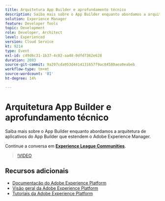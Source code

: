 ```yaml
---
title: Arquitetura App Builder e aprofundamento técnico
description: Saiba mais sobre o App Builder enquanto abordamos a arquitetura de aplicativos do App Builder que estendem o Adobe Experience Manager.
solution: Experience Manager
feature: Developer Tools
topic: Development
role: Developer, Architect
level: Experienced
version: Cloud Service
kt: 9214
type: Event
exl-id: c49d6c31-1b37-4c02-aa48-0dfd7362e628
duration: 2093
source-git-commit: 9a297cda953d4414131657f9ac84580aea0eabeb
workflow-type: tm+mt
source-wordcount: '81'
ht-degree: 14%

---
```


# Arquitetura App Builder e aprofundamento técnico

Saiba mais sobre o App Builder enquanto abordamos a arquitetura de aplicativos do App Builder que estendem o Adobe Experience Manager.

Continue a conversa em **[Experience League Communities](https://adobe.ly/3uragoI)**.

>[!VIDEO](https://video.tv.adobe.com/v/337709/?quality=12&learn=on&hidetitle=true)

## Recursos adicionais

- [Documentação do Adobe Experience Platform](https://experienceleague.adobe.com/docs/experience-platform.html)
- [Visão geral da Adobe Experience Platform](https://experienceleague.adobe.com/docs/experience-platform/landing/home.html?lang=pt-BR)
- [Tutoriais da Adobe Experience Platform](https://experienceleague.adobe.com/docs/platform-learn/tutorials/overview.html?lang=pt-BR)
